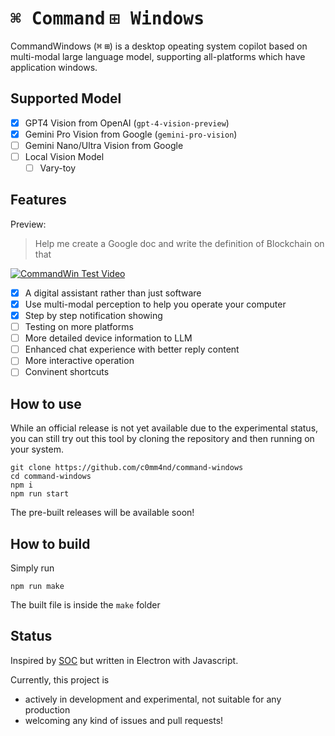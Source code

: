 <h1><kbd>⌘ Command</kbd> <kbd>⊞ Windows</kbd></h1>

CommandWindows (<kbd>⌘</kbd> <kbd>⊞</kbd>) is a desktop opeating system copilot based on multi-modal large language model, supporting all-platforms which have application windows.

## Supported Model

- [x] GPT4 Vision from OpenAI (`gpt-4-vision-preview`)
- [x] Gemini Pro Vision from Google (`gemini-pro-vision`)
- [ ] Gemini Nano/Ultra Vision from Google
- [ ] Local Vision Model
  - [ ] Vary-toy

## Features

Preview:

> Help me create a Google doc and write the definition of Blockchain on that

[![CommandWin Test Video](https://img.youtube.com/vi/0nnb4PhPv4k/0.jpg)](https://www.youtube.com/watch?v=0nnb4PhPv4k)

- [x] A digital assistant rather than just software
- [x] Use multi-modal perception to help you operate your computer
- [x] Step by step notification showing
- [ ] Testing on more platforms
- [ ] More detailed device information to LLM
- [ ] Enhanced chat experience with better reply content
- [ ] More interactive operation
- [ ] Convinent shortcuts

## How to use

While an official release is not yet available due to the experimental status, you can still try out this tool by cloning the repository and then running on your system.

```
git clone https://github.com/c0mm4nd/command-windows
cd command-windows
npm i 
npm run start
```

The pre-built releases will be available soon!

## How to build

Simply run
```
npm run make
```

The built file is inside the `make` folder

## Status

Inspired by [SOC](https://github.com/OthersideAI/self-operating-computer) but written in Electron with Javascript. 

Currently, this project is
- actively in development and experimental, not suitable for any production
- welcoming any kind of issues and pull requests!
